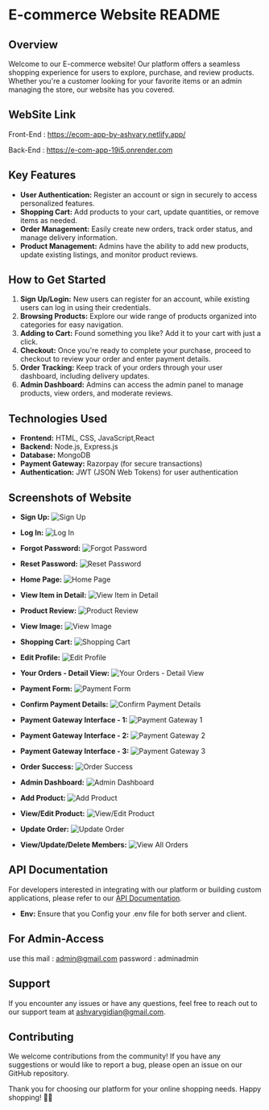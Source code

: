 # E-commerce Website README

## Overview

Welcome to our E-commerce website! Our platform offers a seamless shopping experience for users to explore, purchase, and review products. Whether you're a customer looking for your favorite items or an admin managing the store, our website has you covered.

## WebSite Link 
Front-End : https://ecom-app-by-ashvary.netlify.app/

Back-End : https://e-com-app-19i5.onrender.com


## Key Features

- **User Authentication:** Register an account or sign in securely to access personalized features.
- **Shopping Cart:** Add products to your cart, update quantities, or remove items as needed.
- **Order Management:** Easily create new orders, track order status, and manage delivery information.
- **Product Management:** Admins have the ability to add new products, update existing listings, and monitor product reviews.

## How to Get Started

1. **Sign Up/Login:** New users can register for an account, while existing users can log in using their credentials.
2. **Browsing Products:** Explore our wide range of products organized into categories for easy navigation.
3. **Adding to Cart:** Found something you like? Add it to your cart with just a click.
4. **Checkout:** Once you're ready to complete your purchase, proceed to checkout to review your order and enter payment details.
5. **Order Tracking:** Keep track of your orders through your user dashboard, including delivery updates.
6. **Admin Dashboard:** Admins can access the admin panel to manage products, view orders, and moderate reviews.

## Technologies Used

- **Frontend:** HTML, CSS, JavaScript,React
- **Backend:** Node.js, Express.js
- **Database:** MongoDB
- **Payment Gateway:** Razorpay (for secure transactions)
- **Authentication:** JWT (JSON Web Tokens) for user authentication

## Screenshots of Website

- **Sign Up:**
  ![Sign Up](<./ss.images/screenshots%20(1).png>)

- **Log In:**
  ![Log In](<./ss.images/screenshots%20(2).png>)

- **Forgot Password:**
  ![Forgot Password](<./ss.images/screenshots%20(3).png>)

- **Reset Password:**
  ![Reset Password](<./ss.images/screenshots%20(4).png>)

- **Home Page:**
  ![Home Page](<./ss.images/screenshots%20(5).png>)

- **View Item in Detail:**
  ![View Item in Detail](<./ss.images/screenshots%20(6).png>)

- **Product Review:**
  ![Product Review](<./ss.images/screenshots%20(7).png>)

- **View Image:**
  ![View Image](<./ss.images/screenshots%20(8).png>)

- **Shopping Cart:**
  ![Shopping Cart](<./ss.images/screenshots%20(9).png>)

- **Edit Profile:**
  ![Edit Profile](<./ss.images/screenshots%20(10).png>)

- **Your Orders - Detail View:**
  ![Your Orders - Detail View](<./ss.images/screenshots%20(11).png>)

- **Payment Form:**
  ![Payment Form](<./ss.images/screenshots%20(12).png>)

- **Confirm Payment Details:**
  ![Confirm Payment Details](<./ss.images/screenshots%20(13).png>)

- **Payment Gateway Interface - 1:**
  ![Payment Gateway 1](<./ss.images/screenshots%20(14).png>)

- **Payment Gateway Interface - 2:**
  ![Payment Gateway 2](<./ss.images/screenshots%20(15).png>)

- **Payment Gateway Interface - 3:**
  ![Payment Gateway 3](<./ss.images/screenshots%20(16).png>)

- **Order Success:**
  ![Order Success](<./ss.images/screenshots%20(17).png>)

- **Admin Dashboard:**
  ![Admin Dashboard](<./ss.images/screenshots%20(18).png>)

- **Add Product:**
  ![Add Product](<./ss.images/screenshots%20(19).png>)

- **View/Edit Product:**
  ![View/Edit Product](<./ss.images/screenshots%20(20).png>)

- **Update Order:**
  ![Update Order](<./ss.images/screenshots%20(21).png>)

- **View/Update/Delete Members:**
  ![View All Orders](<./ss.images/screenshots%20(22).png>)

## API Documentation

For developers interested in integrating with our platform or building custom applications, please refer to our [API Documentation](./server/apiDocumentaion.md).

- **Env:** Ensure that you Config your .env file for both server and client.

## For Admin-Access

use this
mail : admin@gmail.com
password : adminadmin

## Support

If you encounter any issues or have any questions, feel free to reach out to our support team at [ashvarygidian@gmail.com](mailto:ashvarygidian@gmail.com).

## Contributing

We welcome contributions from the community! If you have any suggestions or would like to report a bug, please open an issue on our GitHub repository.

Thank you for choosing our platform for your online shopping needs. Happy shopping! 🛒🎉
